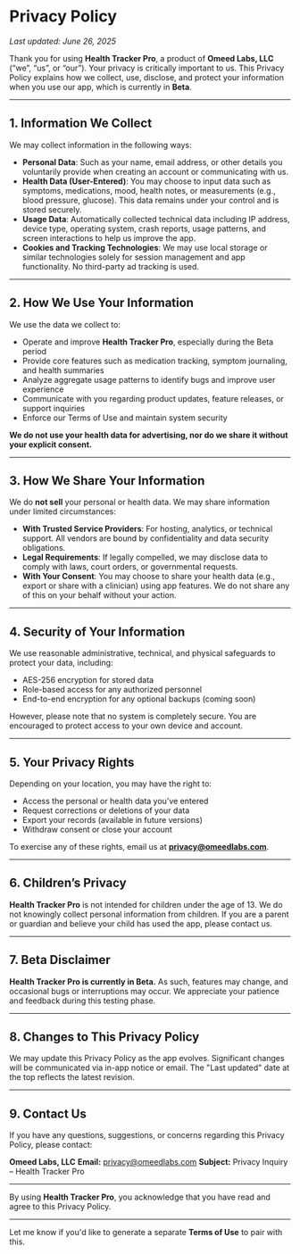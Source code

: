 # Privacy Policy

*Last updated: June 26, 2025*

Thank you for using **Health Tracker Pro**, a product of **Omeed Labs, LLC** (“we”, “us”, or “our”). Your privacy is critically important to us. This Privacy Policy explains how we collect, use, disclose, and protect your information when you use our app, which is currently in **Beta**.

---

## 1. Information We Collect

We may collect information in the following ways:

* **Personal Data**: Such as your name, email address, or other details you voluntarily provide when creating an account or communicating with us.
* **Health Data (User-Entered)**: You may choose to input data such as symptoms, medications, mood, health notes, or measurements (e.g., blood pressure, glucose). This data remains under your control and is stored securely.
* **Usage Data**: Automatically collected technical data including IP address, device type, operating system, crash reports, usage patterns, and screen interactions to help us improve the app.
* **Cookies and Tracking Technologies**: We may use local storage or similar technologies solely for session management and app functionality. No third-party ad tracking is used.

---

## 2. How We Use Your Information

We use the data we collect to:

* Operate and improve **Health Tracker Pro**, especially during the Beta period
* Provide core features such as medication tracking, symptom journaling, and health summaries
* Analyze aggregate usage patterns to identify bugs and improve user experience
* Communicate with you regarding product updates, feature releases, or support inquiries
* Enforce our Terms of Use and maintain system security

**We do not use your health data for advertising, nor do we share it without your explicit consent.**

---

## 3. How We Share Your Information

We do **not sell** your personal or health data. We may share information under limited circumstances:

* **With Trusted Service Providers**: For hosting, analytics, or technical support. All vendors are bound by confidentiality and data security obligations.
* **Legal Requirements**: If legally compelled, we may disclose data to comply with laws, court orders, or governmental requests.
* **With Your Consent**: You may choose to share your health data (e.g., export or share with a clinician) using app features. We do not share any of this on your behalf without your action.

---

## 4. Security of Your Information

We use reasonable administrative, technical, and physical safeguards to protect your data, including:

* AES-256 encryption for stored data
* Role-based access for any authorized personnel
* End-to-end encryption for any optional backups (coming soon)

However, please note that no system is completely secure. You are encouraged to protect access to your own device and account.

---

## 5. Your Privacy Rights

Depending on your location, you may have the right to:

* Access the personal or health data you’ve entered
* Request corrections or deletions of your data
* Export your records (available in future versions)
* Withdraw consent or close your account

To exercise any of these rights, email us at **[privacy@omeedlabs.com](mailto:privacy@omeedlabs.com)**.

---

## 6. Children’s Privacy

**Health Tracker Pro** is not intended for children under the age of 13. We do not knowingly collect personal information from children. If you are a parent or guardian and believe your child has used the app, please contact us.

---

## 7. Beta Disclaimer

**Health Tracker Pro is currently in Beta.** As such, features may change, and occasional bugs or interruptions may occur. We appreciate your patience and feedback during this testing phase.

---

## 8. Changes to This Privacy Policy

We may update this Privacy Policy as the app evolves. Significant changes will be communicated via in-app notice or email. The "Last updated" date at the top reflects the latest revision.

---

## 9. Contact Us

If you have any questions, suggestions, or concerns regarding this Privacy Policy, please contact:

**Omeed Labs, LLC**
**Email:** [privacy@omeedlabs.com](mailto:privacy@omeedlabs.com)
**Subject:** Privacy Inquiry – Health Tracker Pro

---

By using **Health Tracker Pro**, you acknowledge that you have read and agree to this Privacy Policy.

---

Let me know if you'd like to generate a separate **Terms of Use** to pair with this.
